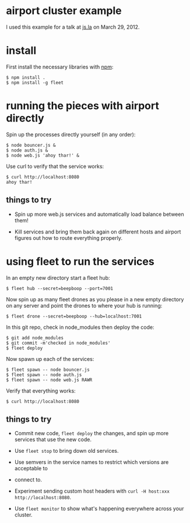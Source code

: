 airport cluster example
=======================

I used this example for a talk at [js.la](http://js.la/) on March 29, 2012.

install
=======

First install the necessary libraries with [npm](http://npmjs.org):

```
$ npm install .
$ npm install -g fleet
```

running the pieces with airport directly
========================================

Spin up the processes directly yourself (in any order):

```
$ node bouncer.js &
$ node auth.js &
$ node web.js 'ahoy thar!' &
```

Use curl to verify that the service works:

```
$ curl http://localhost:8080
ahoy thar!
```

things to try
-------------

* Spin up more web.js services and automatically load balance between them!

* Kill services and bring them back again on different hosts and airport figures
out how to route everything properly.

using fleet to run the services
===============================

In an empty new directory start a fleet hub:

```
$ fleet hub --secret=beepboop --port=7001
```

Now spin up as many fleet drones as you please in a new empty directory on any
server and point the drones to where your hub is running:

```
$ fleet drone --secret=beepboop --hub=localhost:7001
```

In this git repo, check in node_modules then deploy the code:

```
$ git add node_modules
$ git commit -m'checked in node_modules'
$ fleet deploy
```

Now spawn up each of the services:

```
$ fleet spawn -- node bouncer.js
$ fleet spawn -- node auth.js
$ fleet spawn -- node web.js RAWR
```

Verify that everything works:

```
$ curl http://localhost:8080
```

things to try
-------------

* Commit new code, `fleet deploy` the changes, and spin up more services that
use the new code.

* Use `fleet stop` to bring down old services.

* Use semvers in the service names to restrict which versions are acceptable to
* connect to.

* Experiment sending custom host headers with `curl -H host:xxx
http://localhost:8080`.

* Use `fleet monitor` to show what's happening everywhere across your cluster.
